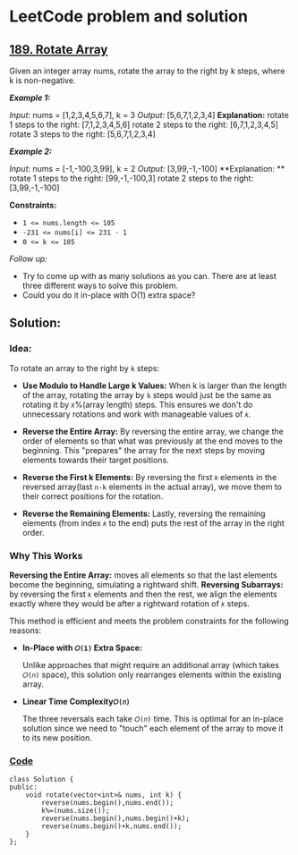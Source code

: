 # LeetCode problem and solution
## [189. Rotate Array](https://leetcode.com/problems/rotate-array/?envType=study-plan-v2&envId=top-interview-150)
Given an integer array nums, rotate the array to the right by k steps, where k is non-negative.

***Example 1:***

*Input:* nums = [1,2,3,4,5,6,7], k = 3
*Output:* [5,6,7,1,2,3,4]
**Explanation:**
rotate 1 steps to the right: [7,1,2,3,4,5,6]
rotate 2 steps to the right: [6,7,1,2,3,4,5]
rotate 3 steps to the right: [5,6,7,1,2,3,4]

***Example 2:***

*Input*: nums = [-1,-100,3,99], k = 2
*Output:* [3,99,-1,-100]
**Explanation: **
rotate 1 steps to the right: [99,-1,-100,3]
rotate 2 steps to the right: [3,99,-1,-100]
 
**Constraints:**
- `1 <= nums.length <= 105`
- `-231 <= nums[i] <= 231 - 1`
- `0 <= k <= 105`
 

*Follow up:*
- Try to come up with as many solutions as you can. There are at least three different ways to solve this problem.
- Could you do it in-place with O(1) extra space?

## Solution:
### Idea:
To rotate an array to the right by `k` steps:

- **Use Modulo to Handle Large k Values:**
When k is larger than the length of the array, rotating the array by `k` steps would just be the same as rotating it by `𝑘`%(array length) steps. This ensures we don't do unnecessary rotations and work with manageable values of 
`𝑘`.
- **Reverse the Entire Array:**
By reversing the entire array, we change the order of elements so that what was previously at the end moves to the beginning. This "prepares" the array for the next steps by moving elements towards their target positions.

- **Reverse the First k Elements:**
By reversing the first `𝑘` elements in the reversed array(last `n-k` elements in the actual array), we move them to their correct positions for the rotation.

- **Reverse the Remaining Elements:**
Lastly, reversing the remaining elements (from index 
`𝑘` to the end) puts the rest of the array in the right order.

### Why This Works

**Reversing the Entire Array:** moves all elements so that the last elements become the beginning, simulating a rightward shift.
**Reversing Subarrays:** by reversing the first `𝑘` elements and then the rest, we align the elements exactly where they would be after a rightward rotation of `𝑘` steps.

This method is efficient and meets the problem constraints for the following reasons:

- **In-Place with `𝑂(1)` Extra Space:**

    Unlike approaches that might require an additional array (which takes `𝑂(𝑛)` space), this solution only rearranges elements within the existing array.

- **Linear Time Complexity`𝑂(𝑛)`**

    The three reversals each take `𝑂(𝑛)` time. This is optimal for an in-place solution since we need to "touch" each element of the array to move it to its new position.

### [Code](./Code/189.%20Rotate%20Array.cpp)
```code
class Solution {
public:
    void rotate(vector<int>& nums, int k) {
        reverse(nums.begin(),nums.end());
        k%=(nums.size());
        reverse(nums.begin(),nums.begin()+k);
        reverse(nums.begin()+k,nums.end());
    }
};
```